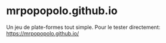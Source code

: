 # mrpopopolo.github.io
Un jeu de plate-formes tout simple.
Pour le tester directement:
https://mrpopopolo.github.io/
